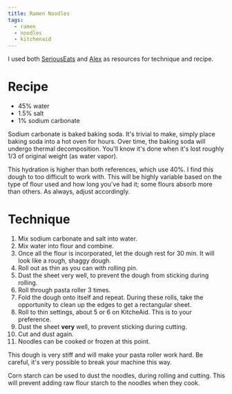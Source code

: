 ```yaml
---
title: Ramen Noodles
tags:
  - ramen
  - noodles
  - kitchenaid
---
```


I used both [SeriousEats] and [Alex] as resources for technique and recipe.

[SeriousEats]: https://www.seriouseats.com/recipes/2018/11/homemade-ramen-noodles.html
[Alex]: https://www.youtube.com/watch?v=fnrW4oan_Mo

# Recipe

- 45% water
- 1.5% salt
- 1% sodium carbonate

Sodium carbonate is baked baking soda.
It's trivial to make, simply place baking soda into a hot oven for hours.
Over time, the baking soda will undergo thermal decomposition.
You'll know it's done when it's lost roughly 1/3 of original weight (as water vapor).

This hydration is higher than both references, which use 40%.
I find this dough to too difficult to work with.
This will be highly variable based on the type of flour used and how long you've had it; some flours absorb more than others.
As always, adjust accordingly.

# Technique

1. Mix sodium carbonate and salt into water.
1. Mix water into flour and combine.
1. Once all the flour is incorporated, let the dough rest for 30 min.
    It will look like a rough, shaggy dough.
1. Roll out as thin as you can with rolling pin.
1. Dust the sheet very well, to prevent the dough from sticking during rolling.
1. Roll through pasta roller 3 times.
1. Fold the dough onto itself and repeat.
   During these rolls, take the opportunity to clean up the edges to get a rectangular sheet.
1. Roll to thin settings, about 5 or 6 on KitcheAid.
   This is to your preference.
1. Dust the sheet **very** well, to prevent sticking during cutting.
1. Cut and dust again.
1. Noodles can be cooked or frozen at this point.

This dough is very stiff and will make your pasta roller work hard.
Be careful, it's very possible to break your machine this way.

Corn starch can be used to dust the noodles, during rolling and cutting.
This will prevent adding raw flour starch to the noodles when they cook.
